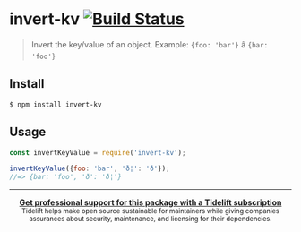 # invert-kv [![Build Status](https://travis-ci.com/sindresorhus/invert-kv.svg?branch=master)](https://travis-ci.com/sindresorhus/invert-kv)

> Invert the key/value of an object. Example: `{foo: 'bar'}` â `{bar: 'foo'}`

## Install

```
$ npm install invert-kv
```

## Usage

```js
const invertKeyValue = require('invert-kv');

invertKeyValue({foo: 'bar', 'ð¦': 'ð'});
//=> {bar: 'foo', 'ð': 'ð¦'}
```

---

<div align="center">
	<b>
		<a href="https://tidelift.com/subscription/pkg/npm-invert-kv?utm_source=npm-invert-kv&utm_medium=referral&utm_campaign=readme">Get professional support for this package with a Tidelift subscription</a>
	</b>
	<br>
	<sub>
		Tidelift helps make open source sustainable for maintainers while giving companies<br>assurances about security, maintenance, and licensing for their dependencies.
	</sub>
</div>
